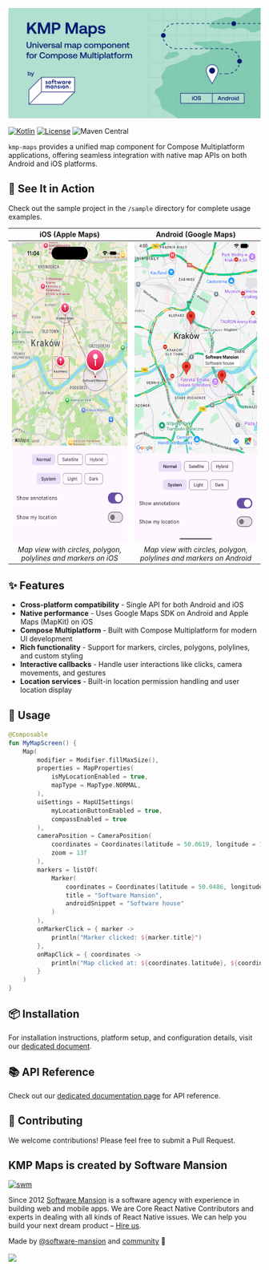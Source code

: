 ![KMP Maps by Software Mansion](https://github.com/software-mansion/kmp-maps/blob/main/docs/images/cover_image.png?raw=true)

[![Kotlin](https://img.shields.io/badge/Kotlin-2.2.20-blue.svg)](https://kotlinlang.org)
[![License](https://img.shields.io/badge/License-MIT-green.svg)](./LICENSE)
![Maven Central](https://img.shields.io/maven-central/v/com.swmansion.kmpmaps/core)

`kmp-maps` provides a unified map component for Compose Multiplatform applications, offering seamless integration with native map APIs on both Android and iOS platforms.

## 🎯 See It in Action

Check out the sample project in the `/sample` directory for complete usage examples.

|                                                                       iOS (Apple Maps)                                                                       |                                                                      Android (Google Maps)                                                                       |
| :----------------------------------------------------------------------------------------------------------------------------------------------------------: | :--------------------------------------------------------------------------------------------------------------------------------------------------------------: |
| <img src="https://github.com/software-mansion/kmp-maps/blob/main/docs/images/ios_preview.png?raw=true" height="600" style="display: block; margin: 0 auto;"> | <img src="https://github.com/software-mansion/kmp-maps/blob/main/docs/images/android_preview.png?raw=true" height="600" style="display: block; margin: 0 auto;"> |
|                                                _Map view with circles, polygon, polylines and markers on iOS_                                                |                                                _Map view with circles, polygon, polylines and markers on Android_                                                |

## ✨ Features

-   **Cross-platform compatibility** - Single API for both Android and iOS
-   **Native performance** - Uses Google Maps SDK on Android and Apple Maps (MapKit) on iOS
-   **Compose Multiplatform** - Built with Compose Multiplatform for modern UI development
-   **Rich functionality** - Support for markers, circles, polygons, polylines, and custom styling
-   **Interactive callbacks** - Handle user interactions like clicks, camera movements, and gestures
-   **Location services** - Built-in location permission handling and user location display

## 🚀 Usage

```kotlin
@Composable
fun MyMapScreen() {
    Map(
        modifier = Modifier.fillMaxSize(),
        properties = MapProperties(
            isMyLocationEnabled = true,
            mapType = MapType.NORMAL,
        ),
        uiSettings = MapUISettings(
            myLocationButtonEnabled = true,
            compassEnabled = true
        ),
        cameraPosition = CameraPosition(
            coordinates = Coordinates(latitude = 50.0619, longitude = 19.9373),
            zoom = 13f
        ),
        markers = listOf(
            Marker(
                coordinates = Coordinates(latitude = 50.0486, longitude = 19.9654),
                title = "Software Mansion",
                androidSnippet = "Software house"
            )
        ),
        onMarkerClick = { marker ->
            println("Marker clicked: ${marker.title}")
        },
        onMapClick = { coordinates ->
            println("Map clicked at: ${coordinates.latitude}, ${coordinates.longitude}")
        }
    )
}
```

## 📦 Installation

For installation instructions, platform setup, and configuration details, visit our [dedicated document](https://github.com/software-mansion/kmp-maps/blob/main/docs/INSTALLATION_SETUP.md).

## 📚 API Reference

Check out our [dedicated documentation page](https://docs.swmansion.com/kmp-maps/) for API reference.

## 🤝 Contributing

We welcome contributions! Please feel free to submit a Pull Request.

## KMP Maps is created by Software Mansion

[![swm](https://logo.swmansion.com/logo?color=white&variant=desktop&width=150&tag=kmp-maps-github "Software Mansion")](https://swmansion.com)

Since 2012 [Software Mansion](https://swmansion.com) is a software agency with
experience in building web and mobile apps. We are Core React Native
Contributors and experts in dealing with all kinds of React Native issues. We
can help you build your next dream product –
[Hire us](https://swmansion.com/contact/projects?utm_source=typegpu&utm_medium=readme).

Made by [@software-mansion](https://github.com/software-mansion) and
[community](https://github.com/software-mansion/kmp-maps/graphs/contributors) 💛
<br><br>
<a href="https://github.com/software-mansion/kmp-maps/graphs/contributors">
<img src="https://contrib.rocks/image?repo=software-mansion/kmp-maps" />
</a>
